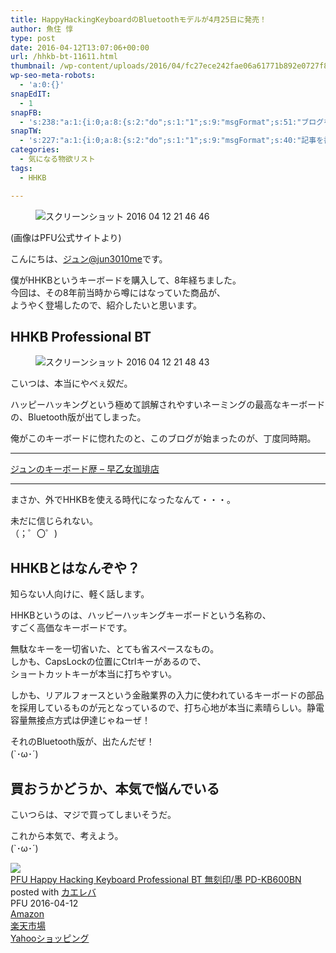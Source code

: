 ```yaml
---
title: HappyHackingKeyboardのBluetoothモデルが4月25日に発売！
author: 魚住 惇
type: post
date: 2016-04-12T13:07:06+00:00
url: /hhkb-bt-11611.html
thumbnail: /wp-content/uploads/2016/04/fc27ece242fae06a61771b892e0727f8.png
wp-seo-meta-robots:
  - 'a:0:{}'
snapEdIT:
  - 1
snapFB:
  - 's:238:"a:1:{i:0;a:8:{s:2:"do";s:1:"1";s:9:"msgFormat";s:51:"ブログを更新しました！%TITLE% %SITENAME%";s:8:"postType";s:1:"A";s:9:"isAutoImg";s:1:"A";s:8:"imgToUse";s:0:"";s:9:"isAutoURL";s:1:"A";s:8:"urlToUse";s:0:"";s:4:"doFB";i:0;}}";'
snapTW:
  - 's:227:"a:1:{i:0;a:8:{s:2:"do";s:1:"1";s:9:"msgFormat";s:40:"記事を書きました: %TITLE%  %URL%";s:8:"attchImg";s:1:"1";s:9:"isAutoImg";s:1:"A";s:8:"imgToUse";s:0:"";s:9:"isAutoURL";s:1:"A";s:8:"urlToUse";s:0:"";s:4:"doTW";i:0;}}";'
categories:
  - 気になる物欲リスト
tags:
  - HHKB

---
```


<figure class="wp-block-image"><img decoding="async" src="/wp-content/uploads/2016/04/fc27ece242fae06a61771b892e0727f8.png" alt="スクリーンショット 2016 04 12 21 46 46" /></figure> 

  
  
(画像はPFU公式サイトより)

<!--more-->

こんにちは、[ジュン@jun3010me][1]です。

僕がHHKBというキーボードを購入して、8年経ちました。  
今回は、その8年前当時から噂にはなっていた商品が、  
ようやく登場したので、紹介したいと思います。

## HHKB Professional BT
<figure class="wp-block-image">

<img decoding="async" src="/wp-content/uploads/2016/04/3320f9a4505f3af548ff54ea098f5842.png" alt="スクリーンショット 2016 04 12 21 48 43" /> </figure> 

  
  
こいつは、本当にやべぇ奴だ。

ハッピーハッキングという極めて誤解されやすいネーミングの最高なキーボードの、Bluetooth版が出てしまった。

俺がこのキーボードに惚れたのと、このブログが始まったのが、丁度同時期。  
****

<a href="http://jun3010.me/keyboard-rekishi-24.html" target="_blank" rel="noopener noreferrer">ジュンのキーボード歴 – 早乙女珈琲店</a>

****  
まさか、外でHHKBを使える時代になったなんて・・・。

未だに信じられない。  
（；゜〇゜)

## HHKBとはなんぞや？

知らない人向けに、軽く話します。

HHKBというのは、ハッピーハッキングキーボードという名称の、  
すごく高価なキーボードです。

無駄なキーを一切省いた、とても省スペースなもの。  
しかも、CapsLockの位置にCtrlキーがあるので、  
ショートカットキーが本当に打ちやすい。

しかも、リアルフォースという金融業界の入力に使われているキーボードの部品を採用しているものが元となっているので、打ち心地が本当に素晴らしい。静電容量無接点方式は伊達じゃねーぜ！

それのBluetooth版が、出たんだぜ！  
(\`･ω･´)

## 買おうかどうか、本気で悩んでいる

こいつらは、マジで買ってしまいそうだ。

これから本気で、考えよう。  
(\`･ω･´)

<div class="cstmreba">
  <div class="kaerebalink-box">
    <div class="kaerebalink-image">
      <a href="https://www.amazon.co.jp/exec/obidos/ASIN/B01DVRXF0A/jn050191-22/" target="_blank" ><img decoding="async" src="https://images-fe.ssl-images-amazon.com/images/I/41YmO-VVJnL._SL160_.jpg" style="border: none;" /></a>
    </div>
    <div class="kaerebalink-info">
      <div class="kaerebalink-name">
        <a href="https://www.amazon.co.jp/exec/obidos/ASIN/B01DVRXF0A/jn050191-22/" target="_blank" >PFU Happy Hacking Keyboard Professional BT 無刻印/墨 PD-KB600BN</a>
        <div class="kaerebalink-powered-date">
          posted with <a href="https://kaereba.com" rel="nofollow" target="_blank">カエレバ</a>
        </div>
      </div>
      <div class="kaerebalink-detail">
        PFU 2016-04-12
      </div>
      <div class="kaerebalink-link1">
        <div class="shoplinkamazon">
          <a href="https://www.amazon.co.jp/gp/search?keywords=PD-KB600BN&#038;__mk_ja_JP=%E3%82%AB%E3%82%BF%E3%82%AB%E3%83%8A&#038;tag=jn050191-22" target="_blank" >Amazon</a>
        </div>
        <div class="shoplinkrakuten">
          <a href="https://hb.afl.rakuten.co.jp/hgc/10ef1d94.c90f9829.10ef1d95.53606a39/?pc=https%3A%2F%2Fsearch.rakuten.co.jp%2Fsearch%2Fmall%2FPD-KB600BN%2F-%2Ff.1-p.1-s.1-sf.0-st.A-v.2%3Fx%3D0%26scid%3Daf_ich_link_urltxt%26m%3Dhttp%3A%2F%2Fm.rakuten.co.jp%2F" target="_blank" >楽天市場</a>
        </div>
        <div class="shoplinkyahoo">
          <a href="//ck.jp.ap.valuecommerce.com/servlet/referral?sid=3040825&#038;pid=884909937&#038;vc_url=http%3A%2F%2Fsearch.shopping.yahoo.co.jp%2Fsearch%3Fp%3DPD-KB600BN&#038;vcptn=kaereba" target="_blank" >Yahooショッピング<img decoding="async" loading="lazy" src="//ad.jp.ap.valuecommerce.com/servlet/gifbanner?sid=3040825&#038;pid=884909937" height="1" width="1" border="0" /></a>
        </div>
      </div>
    </div>
    <div class="booklink-footer">
    </div>
  </div>
</div>

 [1]: https://twitter.com/jun3010me